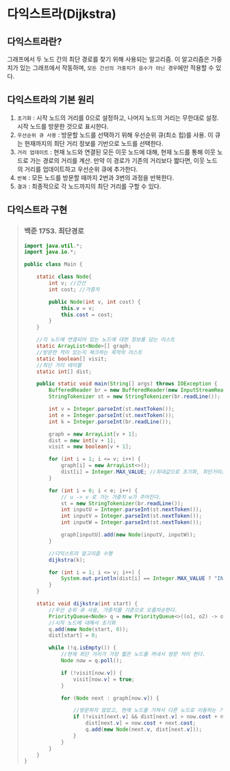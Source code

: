 # 다익스트라(Dijkstra)

## 다익스트라란?
그래프에서 두 노드 간의 최단 경로를 찾기 위해 사용되는 알고리즘. 이 알고리즘은 가중치가 있는 그래프에서 작동하며, `모든 간선의 가중치가 음수가 아닌 경우`에만 적용할 수 있다.

## 다익스트라의 기본 원리
1. `초기화` : 시작 노드의 거리를 0으로 설정하고, 나머지 노드의 거리는 무한대로 설정. 시작 노드를 방문한 것으로 표시한다.
2. `우선순위 큐 사용` : 방문할 노드를 선택하기 위해 우선순위 큐(최소 힙)를 사용. 이 큐는 현재까지의 최단 거리 정보를 기반으로 노드를 선택한다.
3. `거리 업데이트` : 현재 노드와 연결된 모든 이웃 노드에 대해, 현재 노드를 통해 이웃 노드로 가는 경로의 거리를 계산. 만약 이 경로가 기존의 거리보다 짧다면, 이웃 노드의 거리를 업데이트하고 우선순위 큐에 추가한다.
4. `반복` : 모든 노드를 방문할 때까지 2번과 3번의 과정을 반복한다.
5. `결과` : 최종적으로 각 노드까지의 최단 거리를 구할 수 있다.

## 다익스트라 구현

> ### 백준 1753. 최단경로
> ```java
> import java.util.*;
> import java.io.*;
> 
> public class Main {
> 
>     static class Node{
>         int v; //간선
>         int cost; //가중치
> 
>         public Node(int v, int cost) {
>             this.v = v;
>             this.cost = cost;
>         }
>     }
> 
>     //각 노드에 연결되어 있는 노드에 대한 정보를 담는 리스트
>     static ArrayList<Node>[] graph;
>     //방문한 적이 있는지 체크하는 목적의 리스트
>     static boolean[] visit;
>     //최단 거리 테이블
>     static int[] dist;
> 
>     public static void main(String[] args) throws IOException {
>         BufferedReader br = new BufferedReader(new InputStreamReader(System.in));
>         StringTokenizer st = new StringTokenizer(br.readLine());
> 
>         int v = Integer.parseInt(st.nextToken());
>         int e = Integer.parseInt(st.nextToken());
>         int k = Integer.parseInt(br.readLine());
> 
>         graph = new ArrayList[v + 1];
>         dist = new int[v + 1];
>         visit = new boolean[v + 1];
> 
>         for (int i = 1; i <= v; i++) {
>             graph[i] = new ArrayList<>();
>             dist[i] = Integer.MAX_VALUE; //최대값으로 초기화, 최단거리를 찾기 위함.
>         }
> 
>         for (int i = 0; i < e; i++) {
>             // u -> v 로 가는 가중치 w가 주어진다.
>             st = new StringTokenizer(br.readLine());
>             int inputU = Integer.parseInt(st.nextToken());
>             int inputV = Integer.parseInt(st.nextToken());
>             int inputW = Integer.parseInt(st.nextToken());
> 
>             graph[inputU].add(new Node(inputV, inputW));
>         }
> 
>         //다익스트라 알고리즘 수행
>         dijkstra(k);
> 
>         for (int i = 1; i <= v; i++) {
>             System.out.println(dist[i] == Integer.MAX_VALUE ? "INF" : dist[i]);
>         }
>     }
> 
>     static void dijkstra(int start) {
>         //우선 순위 큐 사용, 가중치를 기준으로 오름차순한다.
>         PriorityQueue<Node> q = new PriorityQueue<>((o1, o2) -> o1.cost - o2.cost);
>         //시작 노드에 대해서 초기화
>         q.add(new Node(start, 0));
>         dist[start] = 0;
> 
>         while (!q.isEmpty()) {
>             //현재 최단 거리가 가장 짧은 노드를 꺼내서 방문 처리 한다.
>             Node now = q.poll();
> 
>             if (!visit[now.v]) {
>                 visit[now.v] = true;
>             }
> 
>             for (Node next : graph[now.v]) {
> 
>                 //방문하지 않았고, 현재 노드를 거쳐서 다른 노드로 이동하는 거리가 더 짧을 경우
>                 if (!visit[next.v] && dist[next.v] > now.cost + next.cost) {
>                     dist[next.v] = now.cost + next.cost;
>                     q.add(new Node(next.v, dist[next.v]));
>                 }
>             }
>         }
>     }
> }
> ```